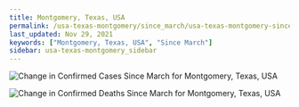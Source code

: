 ```yaml
---
title: Montgomery, Texas, USA
permalink: /usa-texas-montgomery/since_march/usa-texas-montgomery-since_march.html
last_updated: Nov 29, 2021
keywords: ["Montgomery, Texas, USA", "Since March"]
sidebar: usa-texas-montgomery_sidebar
---
```


![Change in Confirmed Cases Since March for Montgomery, Texas, USA](/covid_tracker/images/graphs/usa-texas-montgomery-delta_confirmed-since_march_graph.png)

![Change in Confirmed Deaths Since March for Montgomery, Texas, USA](/covid_tracker/images/graphs/usa-texas-montgomery-delta_deaths-since_march_graph.png)
